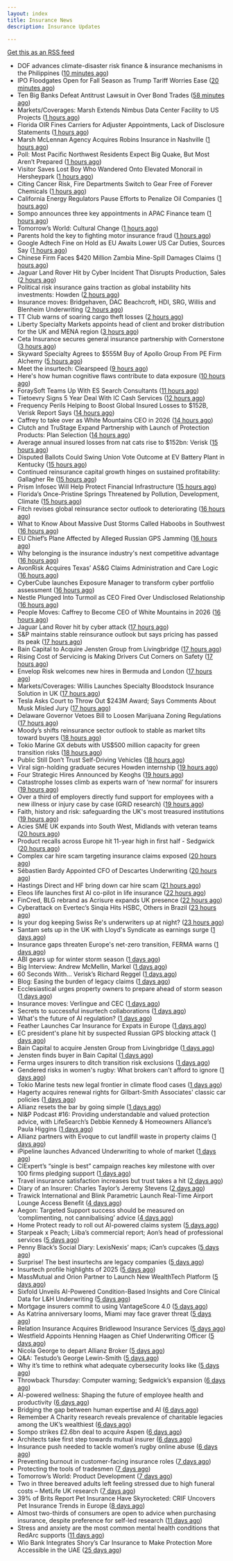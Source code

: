 ```yaml
---
layout: index
title: Insurance News
description: Insurance Updates

---
```


[Get this as an RSS feed](/insurance.rss)

<!-- news_marker starts -->
- DOF advances climate-disaster risk finance & insurance mechanisms in the Philippines ([10 minutes ago](https://www.reinsurancene.ws/dof-advances-climate-disaster-risk-finance-insurance-mechanisms-in-the-philippines/))
- IPO Floodgates Open for Fall Season as Trump Tariff Worries Ease ([20 minutes ago](https://www.insurancejournal.com/news/national/2025/09/03/837641.htm))
- Ten Big Banks Defeat Antitrust Lawsuit in Over Bond Trades ([58 minutes ago](https://www.insurancejournal.com/news/national/2025/09/03/837664.htm))
- Markets/Coverages: Marsh Extends Nimbus Data Center Facility to US Projects ([1 hours ago](https://www.insurancejournal.com/news/national/2025/09/03/837657.htm))
- Florida OIR Fines Carriers for Adjuster Appointments, Lack of Disclosure Statements ([1 hours ago](https://www.insurancejournal.com/news/southeast/2025/09/03/837695.htm))
- Marsh McLennan Agency Acquires Robins Insurance in Nashville ([1 hours ago](https://www.insurancejournal.com/news/southeast/2025/09/03/837629.htm))
- Poll: Most Pacific Northwest Residents Expect Big Quake, But Most Aren’t Prepared ([1 hours ago](https://www.insurancejournal.com/news/west/2025/09/03/837487.htm))
- Visitor Saves Lost Boy Who Wandered Onto Elevated Monorail in Hersheypark ([1 hours ago](https://www.insurancejournal.com/news/east/2025/09/03/837683.htm))
- Citing Cancer Risk, Fire Departments Switch to Gear Free of Forever Chemicals ([1 hours ago](https://www.insurancejournal.com/news/east/2025/09/03/837679.htm))
- California Energy Regulators Pause Efforts to Penalize Oil Companies ([1 hours ago](https://www.insurancejournal.com/news/west/2025/09/03/837651.htm))
- Sompo announces three key appointments in APAC Finance team ([1 hours ago](https://www.reinsurancene.ws/sompo-announces-three-key-appointments-in-apac-finance-team/))
- Tomorrow’s World: Cultural Change ([1 hours ago](https://www.postonline.co.uk/regulation/7958189/tomorrow%E2%80%99s-world-cultural-change))
- Parents hold the key to fighting motor insurance fraud ([1 hours ago](https://www.postonline.co.uk/claims/7958260/parents-hold-the-key-to-fighting-motor-insurance-fraud))
- Google Adtech Fine on Hold as EU Awaits Lower US Car Duties, Sources Say ([1 hours ago](https://www.insurancejournal.com/news/international/2025/09/03/837644.htm))
- Chinese Firm Faces $420 Million Zambia Mine-Spill Damages Claims ([1 hours ago](https://www.insurancejournal.com/news/international/2025/09/03/837647.htm))
- Jaguar Land Rover Hit by Cyber Incident That Disrupts Production, Sales ([2 hours ago](https://www.insurancejournal.com/news/international/2025/09/03/837661.htm))
- Political risk insurance gains traction as global instability hits investments: Howden ([2 hours ago](https://www.insurancebusinessmag.com/uk/news/breaking-news/political-risk-insurance-gains-traction-as-global-instability-hits-investments-howden-548220.aspx))
- Insurance moves: Bridgehaven, DAC Beachcroft, HDI, SRG, Willis and Blenheim Underwriting ([2 hours ago](https://www.insurancebusinessmag.com/uk/news/breaking-news/insurance-moves-bridgehaven-dac-beachcroft-hdi-srg-willis-and-blenheim-underwriting-548213.aspx))
- TT Club warns of soaring cargo theft losses ([2 hours ago](https://www.insurancebusinessmag.com/uk/news/auto-motor/tt-club-warns-of-soaring-cargo-theft-losses-548216.aspx))
- Liberty Specialty Markets appoints head of client and broker distribution for the UK and MENA region ([3 hours ago](https://www.insurancebusinessmag.com/uk/news/breaking-news/liberty-specialty-markets-appoints-head-of-client-and-broker-distribution-for-the-uk-and-mena-region-548211.aspx))
- Ceta Insurance secures general insurance partnership with Cornerstone ([3 hours ago](https://www.insurancebusinessmag.com/uk/news/breaking-news/ceta-insurance-secures-general-insurance-partnership-with-cornerstone-548218.aspx))
- Skyward Specialty Agrees to $555M Buy of Apollo Group From PE Firm Alchemy ([5 hours ago](https://www.insurancejournal.com/news/national/2025/09/02/837699.htm))
- Meet the insurtech: Clearspeed ([9 hours ago](https://www.dig-in.com/news/meet-the-insurtech-clearspeed))
- Here's how human cognitive flaws contribute to data exposure ([10 hours ago](https://www.dig-in.com/opinion/how-cognitive-flaws-contribute-to-data-exposure))
- ForaySoft Teams Up With ES Search Consultants ([11 hours ago](https://insurance-edge.net/2025/09/02/foraysoft-teams-up-with-es-search-consultants/))
- Tietoevry Signs 5 Year Deal With IC Cash Services ([12 hours ago](https://insurance-edge.net/2025/09/02/tietoevry-signs-5-year-deal-with-ic-cash-services/))
- Frequency Perils Helping to Boost Global Insured Losses to $152B, Verisk Report Says ([14 hours ago](https://www.insurancejournal.com/news/national/2025/09/02/837632.htm))
- Caffrey to take over as White Mountains CEO in 2026 ([14 hours ago](https://www.reinsurancene.ws/caffrey-to-take-over-as-white-mountains-ceo-in-2026/))
- Clutch and TruStage Expand Partnership with Launch of Protection Products: Plan Selection ([14 hours ago](https://www.insurtechinsights.com/clutch-and-trustage-expand-partnership-with-launch-of-protection-products-plan-selection/))
- Average annual insured losses from nat cats rise to $152bn: Verisk ([15 hours ago](https://www.reinsurancene.ws/average-annual-insured-losses-from-nat-cats-rise-to-152bn-verisk/))
- Disputed Ballots Could Swing Union Vote Outcome at EV Battery Plant in Kentucky ([15 hours ago](https://www.insurancejournal.com/news/southeast/2025/09/02/837623.htm))
- Continued reinsurance capital growth hinges on sustained profitability: Gallagher Re ([15 hours ago](https://www.reinsurancene.ws/continued-reinsurance-capital-growth-hinges-on-sustained-profitability-gallagher-re/))
- Prism Infosec Will Help Protect Financial Infrastructure ([15 hours ago](https://insurance-edge.net/2025/09/02/prism-infosec-will-help-protect-financial-infrastructure/))
- Florida’s Once-Pristine Springs Threatened by Pollution, Development, Climate ([15 hours ago](https://www.insurancejournal.com/news/southeast/2025/09/02/837615.htm))
- Fitch revises global reinsurance sector outlook to deteriorating ([16 hours ago](https://www.reinsurancene.ws/fitch-revises-global-reinsurance-sector-outlook-to-deteriorating/))
- What to Know About Massive Dust Storms Called Haboobs in Southwest ([16 hours ago](https://www.insurancejournal.com/news/west/2025/09/02/837612.htm))
- EU Chief’s Plane Affected by Alleged Russian GPS Jamming ([16 hours ago](https://www.insurancejournal.com/news/international/2025/09/02/837607.htm))
- Why belonging is the insurance industry's next competitive advantage ([16 hours ago](https://www.insurancebusinessmag.com/uk/news/diversity-inclusion/why-belonging-is-the-insurance-industrys-next-competitive-advantage-548171.aspx))
- AvonRisk Acquires Texas’ AS&G Claims Administration and Care Logic ([16 hours ago](https://www.insurancejournal.com/news/southcentral/2025/09/02/837606.htm))
- CyberCube launches Exposure Manager to transform cyber portfolio assessment ([16 hours ago](https://www.reinsurancene.ws/cybercube-launches-exposure-manager-to-transform-cyber-portfolio-assessment/))
- Nestle Plunged Into Turmoil as CEO Fired Over Undisclosed Relationship ([16 hours ago](https://www.insurancejournal.com/news/international/2025/09/02/837602.htm))
- People Moves: Caffrey to Become CEO of White Mountains in 2026 ([16 hours ago](https://www.insurancejournal.com/news/international/2025/09/02/837598.htm))
- Jaguar Land Rover hit by cyber attack ([17 hours ago](https://www.insurancebusinessmag.com/uk/news/cyber/jaguar-land-rover-hit-by-cyber-attack-548178.aspx))
- S&P maintains stable reinsurance outlook but says pricing has passed its peak ([17 hours ago](https://www.reinsurancene.ws/sp-maintains-stable-reinsurance-outlook-but-says-pricing-has-passed-its-peak/))
- Bain Capital to Acquire Jensten Group from Livingbridge ([17 hours ago](https://www.insurtechinsights.com/bain-capital-to-acquire-jensten-group-from-livingbridge/))
- Rising Cost of Servicing is Making Drivers Cut Corners on Safety ([17 hours ago](https://insurance-edge.net/2025/09/02/rising-cost-of-servicing-is-making-drivers-cut-corners-on-safety/))
- Envelop Risk welcomes new hires in Bermuda and London ([17 hours ago](https://www.reinsurancene.ws/envelop-risk-welcomes-new-hires-in-bermuda-and-london/))
- Markets/Coverages: Willis Launches Specialty Bloodstock Insurance Solution in UK ([17 hours ago](https://www.insurancejournal.com/news/international/2025/09/02/837591.htm))
- Tesla Asks Court to Throw Out $243M Award; Says Comments About Musk Misled Jury ([17 hours ago](https://www.insurancejournal.com/news/national/2025/09/02/837589.htm))
- Delaware Governor Vetoes Bill to Loosen Marijuana Zoning Regulations ([17 hours ago](https://www.insurancejournal.com/news/east/2025/09/02/837582.htm))
- Moody’s shifts reinsurance sector outlook to stable as market tilts toward buyers ([18 hours ago](https://www.reinsurancene.ws/moodys-shifts-reinsurance-sector-outlook-to-stable-as-market-tilts-toward-buyers/))
- Tokio Marine GX debuts with US$500 million capacity for green transition risks ([18 hours ago](https://www.insurancebusinessmag.com/uk/news/breaking-news/tokio-marine-gx-debuts-with-us500-million-capacity-for-green-transition-risks-548146.aspx))
- Public Still Don’t Trust Self-Driving Vehicles ([18 hours ago](https://insurance-edge.net/2025/09/02/public-still-dont-trust-self-driving-vehicles/))
- Viral sign-holding graduate secures Howden internship ([19 hours ago](https://www.postonline.co.uk/broker/7958941/viral-sign-holding-graduate-secures-howden-internship))
- Four Strategic Hires Announced by Keoghs ([19 hours ago](https://insurance-edge.net/2025/09/02/four-strategic-hires-announced-by-keoghs/))
- Catastrophe losses climb as experts warn of ‘new normal’ for insurers ([19 hours ago](https://www.insurancebusinessmag.com/uk/news/catastrophe/catastrophe-losses-climb-as-experts-warn-of-new-normal-for-insurers-548128.aspx))
- Over a third of employers directly fund support for employees with a new illness or injury case by case (GRiD research) ([19 hours ago](https://ifamagazine.com/over-a-third-36-of-employers-directly-fund-support-for-employees-with-a-new-illness-or-injury-case-by-case-grid-research/))
- Faith, history and risk: safeguarding the UK's most treasured institutions ([19 hours ago](https://www.insurancebusinessmag.com/uk/news/non-profits/faith-history-and-risk-safeguarding-the-uks-most-treasured-institutions-548124.aspx))
- Acies SME UK expands into South West, Midlands with veteran teams ([20 hours ago](https://www.insurancebusinessmag.com/uk/news/sme/acies-sme-uk-expands-into-south-west-midlands-with-veteran-teams-548106.aspx))
- Product recalls across Europe hit 11-year high in first half - Sedgwick ([20 hours ago](https://www.insurancebusinessmag.com/uk/news/breaking-news/product-recalls-across-europe-hit-11year-high-in-first-half--sedgwick-548101.aspx))
- Complex car hire scam targeting insurance claims exposed ([20 hours ago](https://www.insurancebusinessmag.com/uk/news/auto-motor/complex-car-hire-scam-targeting-insurance-claims-exposed-548092.aspx))
- Sébastien Bardy Appointed CFO of Descartes Underwriting ([20 hours ago](https://www.insurtechinsights.com/sebastien-bardy-appointed-cfo-of-descartes-underwriting/))
- Hastings Direct and HF bring down car hire scam ([21 hours ago](https://www.postonline.co.uk/personal/7958940/hastings-direct-and-hf-bring-down-car-hire-scam))
- Eleos life launches first AI co-pilot in life insurance ([22 hours ago](https://ifamagazine.com/eleos-life-launches-first-ai-co-pilot-in-life-insurance/))
- FinCred, BLG rebrand as Acrisure expands UK presence ([22 hours ago](https://www.insurancebusinessmag.com/uk/news/breaking-news/fincred-blg-rebrand-as-acrisure-expands-uk-presence-548094.aspx))
- Cyberattack on Evertec’s Sinqia Hits HSBC, Others in Brazil ([23 hours ago](https://www.insurancejournal.com/news/international/2025/09/02/837574.htm))
- Is your dog keeping Swiss Re's underwriters up at night? ([23 hours ago](https://www.insurancebusinessmag.com/uk/news/catastrophe/is-your-dog-keeping-swiss-res-underwriters-up-at-night-548077.aspx))
- Santam sets up in the UK with Lloyd's Syndicate as earnings surge ([1 days ago](https://www.insurancebusinessmag.com/uk/news/breaking-news/santam-sets-up-in-the-uk-with-lloyds-syndicate-as-earnings-surge-548057.aspx))
- Insurance gaps threaten Europe's net-zero transition, FERMA warns ([1 days ago](https://www.insurancebusinessmag.com/uk/news/catastrophe/insurance-gaps-threaten-europes-netzero-transition-ferma-warns-548058.aspx))
- ABI gears up for winter storm season ([1 days ago](https://www.postonline.co.uk/claims/7958926/abi-gears-up-for-winter-storm-season))
- Big Interview: Andrew McMellin, Markel ([1 days ago](https://www.postonline.co.uk/lloyd%E2%80%99slondon/7958273/big-interview-andrew-mcmellin-markel))
- 60 Seconds With... Verisk’s Richard Reggel ([1 days ago](https://www.postonline.co.uk/technology/7958029/60-seconds-with-verisk%E2%80%99s-richard-reggel))
- Blog: Easing the burden of legacy claims ([1 days ago](https://www.postonline.co.uk/claims/7958292/blog-easing-the-burden-of-legacy-claims))
- Ecclesiastical urges property owners to prepare ahead of storm season ([1 days ago](https://www.insurancebusinessmag.com/uk/news/catastrophe/ecclesiastical-urges-property-owners-to-prepare-ahead-of-storm-season-548061.aspx))
- Insurance moves: Verlingue and CEC ([1 days ago](https://www.insurancebusinessmag.com/uk/news/breaking-news/insurance-moves-verlingue-and-cec-548062.aspx))
- Secrets to successful insurtech collaborations ([1 days ago](https://www.dig-in.com/news/secrets-to-successful-insurtech-collaborations))
- What's the future of AI regulation? ([1 days ago](https://www.dig-in.com/news/whats-the-future-of-ai-regulation))
- Feather Launches Car Insurance for Expats in Europe ([1 days ago](https://www.insurtechinsights.com/feather-launches-car-insurance-for-expats-in-europe/))
- EC president's plane hit by suspected Russian GPS blocking attack ([1 days ago](https://www.insurancebusinessmag.com/uk/news/breaking-news/ec-presidents-plane-hit-by-suspected-russian-gps-blocking-attack-548031.aspx))
- Bain Capital to acquire Jensten Group from Livingbridge ([1 days ago](https://www.insurancebusinessmag.com/uk/news/breaking-news/bain-capital-to-acquire-jensten-group-from-livingbridge-548023.aspx))
- Jensten finds buyer in Bain Capital ([1 days ago](https://www.postonline.co.uk/news/7958931/jensten-finds-buyer-in-bain-capital))
- Ferma urges insurers to ditch transition risk exclusions ([1 days ago](https://www.postonline.co.uk/commercial/7958930/ferma-urges-insurers-to-ditch-transition-risk-exclusions))
- Gendered risks in women's rugby: What brokers can't afford to ignore ([1 days ago](https://www.insurancebusinessmag.com/uk/news/breaking-news/gendered-risks-in-womens-rugby-what-brokers-cant-afford-to-ignore-548014.aspx))
- Tokio Marine tests new legal frontier in climate flood cases ([1 days ago](https://www.insurancebusinessmag.com/uk/news/legal-insights/tokio-marine-tests-new-legal-frontier-in-climate-flood-cases-548008.aspx))
- Hagerty acquires renewal rights for Gilbart-Smith Associates' classic car policies ([1 days ago](https://www.insurancebusinessmag.com/uk/news/mergers-acquisitions/hagerty-acquires-renewal-rights-for-gilbartsmith-associates-classic-car-policies-547988.aspx))
- Allianz resets the bar by going simple ([1 days ago](https://www.insurancebusinessmag.com/uk/news/breaking-news/allianz-resets-the-bar-by-going-simple-548006.aspx))
- NI&P Podcast #16: Providing understandable and valued protection advice, with LifeSearch’s Debbie Kennedy & Homeowners Alliance’s Paula Higgins ([1 days ago](https://ifamagazine.com/nip-podcast-16-providing-understandable-and-valued-protection-advice-with-lifesearchs-debbie-kennedy-homeowners-alliances-paula-higgins/))
- Allianz partners with Evoque to cut landfill waste in property claims ([1 days ago](https://www.insurtechinsights.com/allianz-partners-with-evoque-to-cut-landfill-waste-in-property-claims/))
- iPipeline launches Advanced Underwriting to whole of market ([1 days ago](https://ifamagazine.com/ipipeline-launches-advanced-underwriting-to-whole-of-market/))
- CIExpert’s “single is best” campaign reaches key milestone with over 100 firms pledging support ([1 days ago](https://ifamagazine.com/ciexperts-single-is-best-campaign-reaches-key-milestone-with-over-100-firms-pledging-support/))
- Travel insurance satisfaction increases but trust takes a hit ([2 days ago](https://www.postonline.co.uk/personal/7958863/travel-insurance-satisfaction-increases-but-trust-takes-a-hit))
- Diary of an Insurer: Charles Taylor’s Jeremy Stevens ([2 days ago](https://www.postonline.co.uk/technology/7957628/diary-of-an-insurer-charles-taylor%E2%80%99s-jeremy-stevens))
- Trawick International and Blink Parametric Launch Real-Time Airport Lounge Access Benefit ([4 days ago](https://www.insurtechinsights.com/trawick-international-and-blink-parametric-launch-real-time-airport-lounge-access-benefit/))
- Aegon: Targeted Support success should be measured on ‘complimenting, not cannibalising’ advice ([4 days ago](https://ifamagazine.com/aegon-targeted-support-success-should-be-measured-on-complimenting-not-cannibalising-advice/))
- Home Protect ready to roll out AI-powered claims system ([5 days ago](https://www.postonline.co.uk/news/7958319/home-protect-ready-to-roll-out-ai-powered-claims-system))
- Starpeak x Peach; Liiba’s commercial report; Aon’s head of professional services ([5 days ago](https://www.postonline.co.uk/news/7958924/starpeak-x-peach-liiba%E2%80%99s-commercial-report-aon%E2%80%99s-head-of-professional-services))
- Penny Black’s Social Diary: LexisNexis’ maps; iCan’s cupcakes ([5 days ago](https://www.postonline.co.uk/people/7958246/penny-black%E2%80%99s-social-diary-lexisnexis%E2%80%99-maps-ican%E2%80%99s-cupcakes))
- Surprise! The best insurtechs are legacy companies ([5 days ago](https://www.dig-in.com/opinion/the-best-insurtechs-are-legacy-companies))
- Insurtech profile highlights of 2025 ([5 days ago](https://www.dig-in.com/list/insurtech-profile-highlights-of-2025))
- MassMutual and Orion Partner to Launch New WealthTech Platform ([5 days ago](https://www.insurtechinsights.com/massmutual-and-orion-partner-to-launch-new-wealthtech-platform/))
- Sixfold Unveils AI-Powered Condition-Based Insights and Core Clinical Data for L&H Underwriting ([5 days ago](https://www.insurtechinsights.com/sixfold-unveils-ai-powered-condition-based-insights-and-core-clinical-data-for-lh-underwriting/))
- Mortgage insurers commit to using VantageScore 4.0 ([5 days ago](https://www.dig-in.com/news/mortgage-insurers-commit-to-using-vantagescore-4-0))
- As Katrina anniversary looms, Miami may face graver threat ([5 days ago](https://www.dig-in.com/news/analyzing-miamis-hurricane-risk-two-decades-after-katrina))
- Relation Insurance Acquires Bridlewood Insurance Services ([5 days ago](https://www.insurtechinsights.com/relation-insurance-acquires-bridlewood-insurance-services/))
- Westfield Appoints Henning Haagen as Chief Underwriting Officer ([5 days ago](https://www.insurtechinsights.com/westfield-appoints-henning-haagen-as-chief-underwriting-officer/))
- Nicola George to depart Allianz Broker ([5 days ago](https://www.postonline.co.uk/broker/7958923/nicola-george-to-depart-allianz-broker))
- Q&A: Testudo’s George Lewin-Smith ([5 days ago](https://www.postonline.co.uk/technology/7958076/qa-testudo%E2%80%99s-george-lewin-smith))
- Why it’s time to rethink what adequate cybersecurity looks like ([5 days ago](https://www.postonline.co.uk/commercial/7958910/why-it%E2%80%99s-time-to-rethink-what-adequate-cybersecurity-looks-like))
- Throwback Thursday: Computer warning; Sedgwick’s expansion ([6 days ago](https://www.postonline.co.uk/technology/7956763/throwback-thursday-computer-warning-sedgwick%E2%80%99s-expansion))
- AI-powered wellness: Shaping the future of employee health and productivity ([6 days ago](https://www.dig-in.com/opinion/ai-powered-wellness-shaping-the-future-of-employee-health-and-productivity))
- Bridging the gap between human expertise and AI ([6 days ago](https://www.dig-in.com/opinion/bridging-the-gap-between-human-expertise-and-ai))
- Remember A Charity research reveals prevalence of charitable legacies among the UK’s wealthiest ([6 days ago](https://ifamagazine.com/remember-a-charity-research-reveals-prevalence-of-charitable-legacies-among-the-uks-wealthiest/))
- Sompo strikes £2.6bn deal to acquire Aspen ([6 days ago](https://www.postonline.co.uk/commercial/7958922/sompo-strikes-%C2%A326bn-deal-to-acquire-aspen))
- Architects take first step towards mutual insurer ([6 days ago](https://www.postonline.co.uk/commercial/7958921/architects-take-first-step-towards-mutual-insurer))
- Insurance push needed to tackle women’s rugby online abuse ([6 days ago](https://www.postonline.co.uk/commercial/7958920/insurance-push-needed-to-tackle-female-rugby-online-abuse))
- Preventing burnout in customer-facing insurance roles ([7 days ago](https://www.postonline.co.uk/technology/7958034/preventing-burnout-in-customer-facing-insurance-roles))
- Protecting the tools of tradesmen ([7 days ago](https://www.postonline.co.uk/commercial/7958124/protecting-the-tools-of-tradesmen))
- Tomorrow’s World: Product Development ([7 days ago](https://www.postonline.co.uk/personal/7958157/tomorrow%E2%80%99s-world-product-development))
- Two in three bereaved adults left feeling stressed due to high funeral costs – MetLife UK research ([7 days ago](https://ifamagazine.com/two-in-three-bereaved-adults-left-feeling-stressed-due-to-high-funeral-costs-metlife-uk-research/))
- 39% of Brits Report Pet Insurance Have Skyrocketed: CRIF Uncovers Pet Insurance Trends in Europe ([8 days ago](https://thefintechtimes.com/39-of-brits-report-pet-insurance-have-skyrocketed-crif-uncovers-pet-insurance-trends-in-europe/))
- Almost two-thirds of consumers are open to advice when purchasing insurance, despite preference for self-led research ([11 days ago](https://ifamagazine.com/almost-two-thirds-of-consumers-are-open-to-advice-when-purchasing-insurance-despite-preference-for-self-led-research/))
- Stress and anxiety are the most common mental health conditions that RedArc supports ([11 days ago](https://ifamagazine.com/stress-and-anxiety-are-the-most-common-mental-health-conditions-that-redarc-supports/))
- Wio Bank Integrates Shory’s Car Insurance to Make Protection More Accessible in the UAE ([25 days ago](https://thefintechtimes.com/wio-bank-integrates-shorys-car-insurance-to-make-protection-more-accessible-in-the-uae/))

<!-- news_marker ends -->